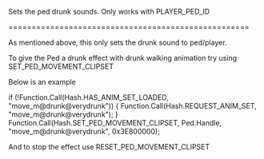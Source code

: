 Sets the ped drunk sounds.  Only works with PLAYER_PED_ID

====================================================

As mentioned above, this only sets the drunk sound to ped/player.

To give the Ped a drunk effect with drunk walking animation try using SET_PED_MOVEMENT_CLIPSET

Below is an example

if (!Function.Call<bool>(Hash.HAS_ANIM_SET_LOADED, "move_m@drunk@verydrunk"))
                {
                    Function.Call(Hash.REQUEST_ANIM_SET, "move_m@drunk@verydrunk");
                }
                Function.Call(Hash.SET_PED_MOVEMENT_CLIPSET, Ped.Handle, "move_m@drunk@verydrunk", 0x3E800000);



And to stop the effect use
RESET_PED_MOVEMENT_CLIPSET